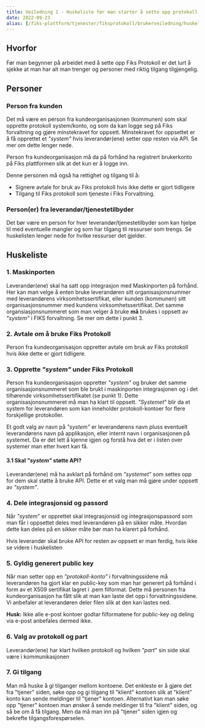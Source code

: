 ```yaml
---
title: Veiledning 1 - Huskeliste før man starter å sette opp protokoll
date: 2022-09-23
alias: [/fiks-plattform/tjenester/fiksprotokoll/brukerveiledning/huskeliste]
---
```


## Hvorfor

Før man begynner på arbeidet med å sette opp Fiks Protokoll er det lurt å sjekke at man har alt man trenger og personer med riktig tilgang tilgjengelig.

## Personer

### Person fra kunden
Det må være en person fra kundeorganisasjonen (kommunen) som skal opprette protokoll system/konto, og som da kan logge seg på Fiks forvaltning og gjøre minstekravet for oppsett.
Minstekravet for oppsettet er å få opprettet et *"system"* hvis leverandør(ene) setter opp resten via API. Se mer om dette lenger nede.

Person fra kundeorganisasjon må da på forhånd ha registrert brukerkonto på Fiks plattformen slik at det kun er å logge inn.

Denne personen må også ha rettighet og tilgang til å:
* Signere avtale for bruk av Fiks protokoll hvis ikke dette er gjort tidligere
* Tilgang til Fiks protokoll som tjeneste i Fiks Forvaltning. 

### Person(er) fra leverandør/tjenestetilbyder
Det bør være en person for hver leverandør/tjenestetilbyder som kan hjelpe til med eventuelle mangler og som har tilgang til ressurser som trengs.
Se huskelisten lenger nede for hvilke ressurser det gjelder. 

## Huskeliste

### 1. Maskinporten
Leverandør(ene) skal ha satt opp integrasjon med Maskinporten på forhånd. 
Her kan man velge å enten bruke leverandøren sitt organisasjonsnummer med leverandørens virksomhetssertifikat, eller kunden (kommunen) sitt organisasjonsnummer med kundens virksomhetssertifikat. 
Det samme organsiasjonsnummeret som man velger å bruke **må** brukes i oppsett av *"system"* i FIKS forvaltning. Se mer om dette i punkt 3.

### 2. Avtale om å bruke Fiks Protokoll
Person fra kundeorganisasjon oppretter avtale om bruk av Fiks protokoll hvis ikke dette er gjort tidligere.

### 3. Opprette *"system"* under Fiks Protokoll
Person fra kundeorganisasjon oppretter *"system"* og bruker det samme organisasjonsnummeret som ble brukt i maskinporten integrasjonen og i det tilhørende virksomhetssertifikatet  (se punkt 1). Dette organisasjonsnummeret må man ha klart til oppsett.
*"Systemet*" blir da et system for leverandøren som kan inneholder protokoll-kontoer for flere forskjellige protokoller. 

Et godt valg av navn på *"system"* er leverandørens navn pluss eventuelt leverandørens navn på applikasjon, eller internt navn i organisasjonen på systemet. 
Da er det lett å kjenne igjen og forstå hva det er i listen over systemer man etter hvert kan få.

#### 3.1 Skal *"system"* støtte API?
Leverandør(ene) må ha avklart på forhånd om *"systemet"* som settes opp for dem skal støtte å bruke API. Dette er et valg man må gjøre under oppsett av *"system"*. 

### 4. Dele integrasjonsid og passord
Når *"system*" er opprettet skal integrasjonsid og integrasjonspassord som man får i oppsettet deles med leverandøren på en sikker måte. Hvordan dette kan deles på en sikker måte bør man ha klarert på forhånd.

Hvis leverandør skal bruke API for resten av oppsett er man ferdig, hvis ikke se videre i huskelisten

### 5. Gyldig generert public key
Når man setter opp en *"protokoll-konto"* i forvaltningssidene  må leverandøren ha gjort klar en public-key som man har generert på forhånd i form av et X509 sertifikat lagret i .pem filformat.
Dette må personen fra kundeorganisasjon ha fått slik at man kan laste det opp i forvaltningssidene. 
Vi anbefaler at leverandøren deler filen slik at den kan lastes ned.

**Husk:** Ikke alle e-post kontoer godtar filformatene for public-key og deling via e-post anbefales dermed ikke.


### 6. Valg av protokoll og part
Leverandør(ene) har klart hvilken protokoll og hvilken *"part*" sin side skal være i kommunikasjonen

### 7. Gi tilgang
Man må huske å gi tilganger mellom kontoene. Det enkleste er å gjøre det fra "tjener" siden, søke opp og gi tilgang til "klient" kontoen slik at "klient" konto kan sende meldinger til "tjener" kontoen.
Alternativt kan man søke opp "tjener" kontoen man ønsker å sende meldinger til fra "klient" siden, og så be om å få tilgang. Men da må man inn på "tjener" siden igjen og bekrefte tilgangsforespørselen.
